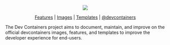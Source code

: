 <div align="center">

![](https://user-images.githubusercontent.com/61068799/208506402-f90b1a8b-63a0-4af5-b587-3ad8cee01138.png)

<!-- prettier-ignore -->
[Features](https://devcontainers-contrib.github.io/features/)
| [Images](https://devcontainers-contrib.github.io/images/)
| [Templates](https://devcontainers-contrib.github.io/templates/)
| [@devcontainers](https://github.com/devcontainers)

</div>

The Dev Containers project aims to document, maintain, and improve on
the official devcontainers images, features, and templates to improve the
developer experience for end-users.
